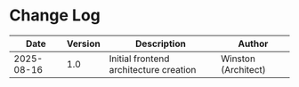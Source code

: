 # Change Log

| Date | Version | Description | Author |
|------|---------|-------------|---------|
| 2025-08-16 | 1.0 | Initial frontend architecture creation | Winston (Architect) |
